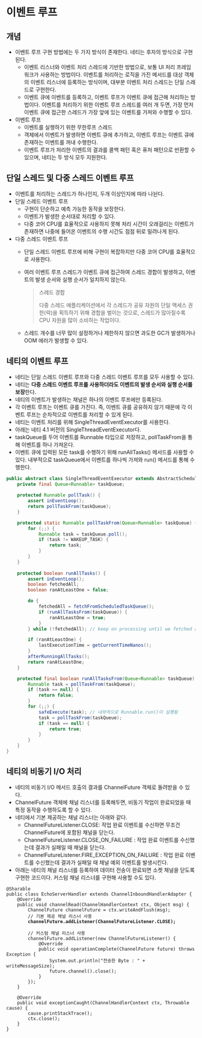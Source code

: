 # 이벤트 루프

## 개념

* 이벤트 루프 구현 방법에는 두 가지 방식이 존재한다. 네티는 후자의 방식으로 구현된다.
  * 이벤트 리스너와 이벤트 처리 스레드에 기반한 방법으로, 보통 UI 처리 프레임워크가 사용하는 방법이다. 이벤트를 처리하는 로직을 가진 메서드를 대상 객체의 이벤트 리스너에 등록하는 방식이며, 대부분 이벤트 처리 스레드는 단일 스레드로 구현한다.
  * 이벤트 큐에 이벤트를 등록하고, 이벤트 루프가 이벤트 큐에 접근해 처리하는 방법이다. 이벤트를 처리하기 위한 이벤트 루프 스레드를 여러 개 두면, 가장 먼저 이벤트 큐에 접근한 스레드가 가장 앞에 있는 이벤트를 가져와 수행할 수 있다.
* 이벤트 루프
  * 이벤트를 실행하기 위한 무한루프 스레드
  * 객체에서 이벤트가 발생하면 이벤트 큐에 추가하고, 이벤트 루프는 이벤트 큐에 존재하는 이벤트를 꺼내 수행한다.
  * 이벤트 루프가 처리한 이벤트의 결과를 콜백 패턴 혹은 퓨처 패턴으로 반환할 수 있으며, 네티는 두 방식 모두 지원한다.

## 단일 스레드 및 다중 스레드 이벤트 루프

* 이벤트를 처리하는 스레드가 하나인지, 두개 이상인지에 따라 나뉜다.
* 단일 스레드 이벤트 루프
  * 구현이 단순하고 예측 가능한 동작을 보장한다.
  * 이벤트가 발생한 순서대로 처리할 수 있다.
  * 다중 코어 CPU를 효율적으로 사용하지 못해 처리 시간이 오래걸리는 이벤트가 존재하면 나중에 들어온 이벤트의 수행 시간도 점점 뒤로 밀려나게 된다.
* 다중 스레드 이벤트 루프
  * 단일 스레드 이벤트 루프에 비해 구현이 복잡하지만 다중 코어 CPU를 효율적으로 사용한다.
  *   여러 이벤트 루프 스레드가 이벤트 큐에 접근하여 스레드 경합이 발생하고, 이벤트의 발생 순서와 실행 순서가 일치하지 않는다.

      > 스레드 경합
      >
      > 다중 스레드 애플리케이션에서 각 스레드가 공유 자원의 단일 액세스 권한(락)을 획득하기 위해 경합을 벌이는 것으로, 스레드가 많아질수록 CPU 자원을 많이 소비하는 작업이다.
  * 스레드 개수를 너무 많이 설정하거나 제한하지 않으면 과도한 GC가 발생하거나 OOM 에러가 발생할 수 있다.

## 네티의 이벤트 루프

* 네티는 단일 스레드 이벤트 루프와 다중 스레드 이벤트 루프를 모두 사용할 수 있다.
* 네티는 **다중 스레드 이벤트 루프를 사용하더라도 이벤트의 발생 순서와 실행 순서를 보장**한다.
* 네티의 이벤트가 발생하는 채널은 하나의 이벤트 루프에만 등록된다.&#x20;
* 각 이벤트 루프는 이벤트 큐를 가진다. 즉, 이벤트 큐를 공유하지 않기 때문에 각 이벤트 루프는 순차적으로 이벤트를 처리할 수 있게 된다.
* 네티는 이벤트 처리를 위해 SingleThreadEventExecutor를 사용한다.
* 아래는 네티 4.1 버전의 SingleThreadEventExecutor다.&#x20;
* taskQueue를 두어 이벤트를 Runnable 타입으로 저장하고, pollTaskFrom을 통해 이벤트를 하나 가져온다.
* 이벤트 큐에 입력된 모든 task를 수행하기 위해 runAllTasks() 메서드를 사용할 수 있다. 내부적으로 taskQueue에서 이벤트를 하나씩 가져와 run() 메서드를 통해 수행한다.

```java
public abstract class SingleThreadEventExecutor extends AbstractScheduledEventExecutor implements OrderedEventExecutor {
    private final Queue<Runnable> taskQueue;
    
    protected Runnable pollTask() {
        assert inEventLoop();
        return pollTaskFrom(taskQueue);
    }

    protected static Runnable pollTaskFrom(Queue<Runnable> taskQueue) {
        for (;;) {
            Runnable task = taskQueue.poll();
            if (task != WAKEUP_TASK) {
                return task;
            }
        }
    }
    
    protected boolean runAllTasks() {
        assert inEventLoop();
        boolean fetchedAll;
        boolean ranAtLeastOne = false;

        do {
            fetchedAll = fetchFromScheduledTaskQueue();
            if (runAllTasksFrom(taskQueue)) {
                ranAtLeastOne = true;
            }
        } while (!fetchedAll); // keep on processing until we fetched all scheduled tasks.

        if (ranAtLeastOne) {
            lastExecutionTime = getCurrentTimeNanos();
        }
        afterRunningAllTasks();
        return ranAtLeastOne;
    }

    protected final boolean runAllTasksFrom(Queue<Runnable> taskQueue) {
        Runnable task = pollTaskFrom(taskQueue);
        if (task == null) {
            return false;
        }
        for (;;) {
            safeExecute(task); // 내부적으로 Runnable.run()이 실행됨
            task = pollTaskFrom(taskQueue);
            if (task == null) {
                return true;
            }
        }
    }
}
```

## 네티의 비동기 I/O 처리

* 네티의 비동기 I/O 메서드 호출의 결과를 ChannelFuture 객체로 돌려받을 수 있다.
* ChannelFuture 객체에 채널 리스너를 등록해두면, 비동기 작업이 완료되었을 때 특정 동작을 수행하도록 할 수 있다.
* 네티에서 기본 제공하는 채널 리스너는 아래와 같다.
  * ChannelFutureListener.CLOSE: 작업 완료 이벤트를 수신하면 무조건 ChannelFuture에 포함된 채널을 닫는다.
  * ChannelFutureListener.CLOSE\_ON\_FAILURE : 작업 완료 이벤트를 수신했는데 결과가 실패일 때 채널을 닫는다.
  * ChannelFutureListener.FIRE\_EXCEPTION\_ON\_FAILURE : 작업 완료 이벤트를 수신했는데 결과가 실패일 때 채널 예외 이벤트를 발생시킨다.
* 아래는 네티의 채널 리스너를 등록하여 데이터 전송이 완료되면 소켓 채널을 닫도록 구현한 코드이다. 커스텀 채널 리스너를 구현해 사용할 수도 있다.

<pre class="language-java"><code class="lang-java">@Sharable
public class EchoServerHandler extends ChannelInboundHandlerAdapter {
    @Override
    public void channelRead(ChannelHandlerContext ctx, Object msg) {
        ChannelFuture channelFuture = ctx.writeAndFlush(msg);
        // 기본 제공 채널 리스너 사용
<strong>        channelFuture.addListener(ChannelFutureListener.CLOSE);
</strong>        
        // 커스텀 채널 리스너 사용
        channelFuture.addListener(new ChannelFutureListener() {
            @Override
            public void operationComplete(ChannelFuture future) throws Exception {
                System.out.println("전송한 Byte : " + writeMessageSize);
                future.channel().close();
            }
        });
    }

    @Override
    public void exceptionCaught(ChannelHandlerContext ctx, Throwable cause) {
        cause.printStackTrace();
        ctx.close();
    }
}
</code></pre>
